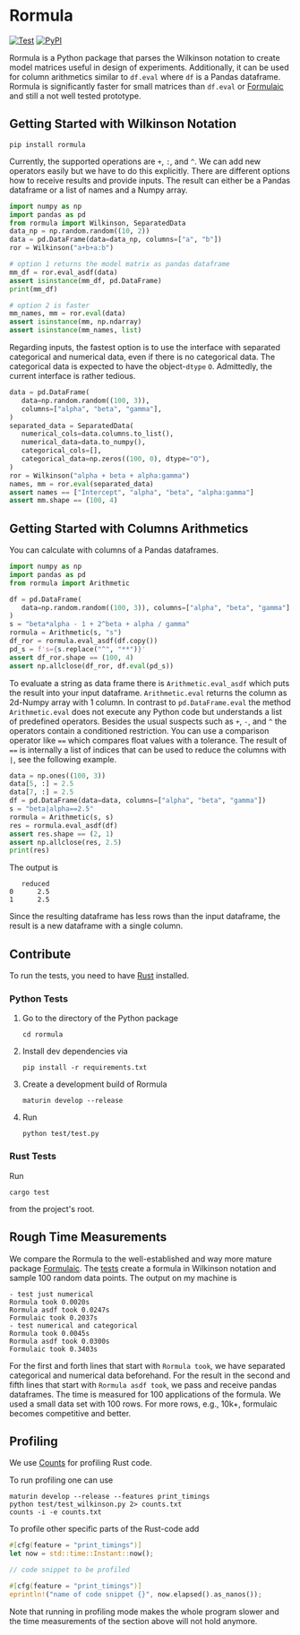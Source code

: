 # Rormula

[![Test](https://github.com/basf/rormula/actions/workflows/test.yml/badge.svg)](https://github.com/basf/rormula/actions)
[![PyPI](https://img.shields.io/pypi/v/rormula.svg?color=%2334D058)](https://pypi.org/project/rormula)

Rormula is a Python package that parses the Wilkinson notation to create model matrices useful in design of experiments. 
Additionally, it can be used for column arithmetics similar to
`df.eval` where `df` is a Pandas dataframe. Rormula is significantly faster for small matrices than `df.eval` or [Formulaic](https://github.com/matthewwardrop/formulaic)
and still a not well tested prototype.



## Getting Started with Wilkinson Notation 

```
pip install rormula
```
Currently, the supported operations are `+`, `:`, and `^`. We can add new operators easily but we have to do
this explicitly. There
are different options how to receive results and provide inputs.
The result can either be a Pandas dataframe or a list of names and a Numpy array.

```python
import numpy as np
import pandas as pd
from rormula import Wilkinson, SeparatedData
data_np = np.random.random((10, 2))
data = pd.DataFrame(data=data_np, columns=["a", "b"])
ror = Wilkinson("a+b+a:b")

# option 1 returns the model matrix as pandas dataframe
mm_df = ror.eval_asdf(data)
assert isinstance(mm_df, pd.DataFrame)
print(mm_df)

# option 2 is faster
mm_names, mm = ror.eval(data)
assert isinstance(mm, np.ndarray)
assert isinstance(mm_names, list)
```

Regarding inputs, the fastest option is to use the interface with separated categorical and numerical data, even if there is no categorical data. 
The categorical data is expected to have the object-`dtype` `O`. 
Admittedly, the current interface is rather tedious.

```python
data = pd.DataFrame(
   data=np.random.random((100, 3)),
   columns=["alpha", "beta", "gamma"],
)
separated_data = SeparatedData(
   numerical_cols=data.columns.to_list(),
   numerical_data=data.to_numpy(),
   categorical_cols=[],
   categorical_data=np.zeros((100, 0), dtype="O"),
)
ror = Wilkinson("alpha + beta + alpha:gamma")
names, mm = ror.eval(separated_data)
assert names == ["Intercept", "alpha", "beta", "alpha:gamma"]
assert mm.shape == (100, 4)
```

## Getting Started with Columns Arithmetics

You can calculate with columns of a Pandas dataframes.
```python
import numpy as np
import pandas as pd
from rormula import Arithmetic

df = pd.DataFrame(
   data=np.random.random((100, 3)), columns=["alpha", "beta", "gamma"]
)
s = "beta*alpha - 1 + 2^beta + alpha / gamma"
rormula = Arithmetic(s, "s")
df_ror = rormula.eval_asdf(df.copy())
pd_s = f's={s.replace("^", "**")}'
assert df_ror.shape == (100, 4)
assert np.allclose(df_ror, df.eval(pd_s))
```
To evaluate a string as data frame there is
`Arithmetic.eval_asdf` which puts the result into your input dataframe.
`Arithmetic.eval` returns the column as 2d-Numpy array with 1 column. In contrast to
`pd.DataFrame.eval` the method `Arithmetic.eval` does not execute any Python code but understands
a list of predefined operators. Besides the usual suspects such as `+`, `-`, and `^` the operators contain
a conditioned restriction. You can use a comparison operator like `==` which compares float values with
a tolerance. The result of `==` is internally a list of indices that can be used to reduce the columns with `|`, see
the following example. 
```python
data = np.ones((100, 3))
data[5, :] = 2.5
data[7, :] = 2.5
df = pd.DataFrame(data=data, columns=["alpha", "beta", "gamma"])
s = "beta|alpha==2.5"
rormula = Arithmetic(s, s)
res = rormula.eval_asdf(df)
assert res.shape == (2, 1)
assert np.allclose(res, 2.5)
print(res)
```
The output is
```
   reduced
0      2.5
1      2.5
```
Since the resulting dataframe has less rows than the input dataframe, the result is a new dataframe with a single column.

## Contribute

To run the tests, you need to have [Rust](https://www.rust-lang.org/tools/install) installed. 

### Python Tests

1. Go to the directory of the Python package
   ```
   cd rormula
   ```
2. Install dev dependencies via
   ```
   pip install -r requirements.txt
   ```
3. Create a development build of Rormula
   ```
   maturin develop --release
   ```
4. Run 
   ```
   python test/test.py
   ```

### Rust Tests
Run
```
cargo test
```
from the project's root.

## Rough Time Measurements
We compare the Rormula to the well-established and way more mature package [Formulaic](https://github.com/matthewwardrop/formulaic).
The [tests](rormula/test/test_wilkinson.py) create a formula in Wilkinson notation and sample 100 random data points. The output on my machine is 
```
- test just numerical
Rormula took 0.0020s
Rormula asdf took 0.0247s
Formulaic took 0.2037s
- test numerical and categorical
Rormula took 0.0045s
Rormula asdf took 0.0300s
Formulaic took 0.3403s
```
For the first and forth lines that start with `Rormula took`, we have separated categorical and numerical data beforehand. 
For the result in the second and fifth lines that start with `Rormula asdf took`, we pass and receive pandas dataframes.
The time is measured for 100 applications of the formula. We used a small data set with 100 rows. For more rows, e.g., 10k+, formulaic becomes competitive and better.

## Profiling
We use [Counts](https://github.com/nnethercote/counts/) for profiling Rust code.

To run profiling one can use
```
maturin develop --release --features print_timings
python test/test_wilkinson.py 2> counts.txt
counts -i -e counts.txt
```
To profile other specific parts of the Rust-code add
```rust
#[cfg(feature = "print_timings")]
let now = std::time::Instant::now();

// code snippet to be profiled

#[cfg(feature = "print_timings")]
eprintln!("name of code snippet {}", now.elapsed().as_nanos());
```
Note that running in profiling mode makes the whole program slower and the time measurements of the section above will not hold anymore.
